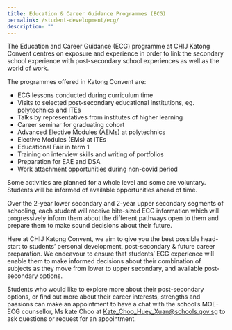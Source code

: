 ```yaml
---
title: Education & Career Guidance Programmes (ECG)
permalink: /student-development/ecg/
description: ""
---
```


The Education and Career Guidance (ECG) programme at CHIJ Katong Convent centres on exposure and experience in order to link the secondary school experience with post-secondary school experiences as well as the world of work.

The programmes offered in Katong Convent are:

*   ECG lessons conducted during curriculum time
*   Visits to selected post-secondary educational institutions, eg. polytechnics and ITEs
*   Talks by representatives from institutes of higher learning
*   Career seminar for graduating cohort
*   Advanced Elective Modules (AEMs) at polytechnics
*   Elective Modules (EMs) at ITEs
*   Educational Fair in term 1
*   Training on interview skills and writing of portfolios
*   Preparation for EAE and DSA
*   Work attachment opportunities during non-covid period

Some activities are planned for a whole level and some are voluntary. Students will be informed of available opportunities ahead of time.

Over the 2-year lower secondary and 2-year upper secondary segments of schooling, each student will receive bite-sized ECG information which will progressively inform them about the different pathways open to them and prepare them to make sound decisions about their future.

Here at CHIJ Katong Convent, we aim to give you the best possible head-start to students’ personal development, post-secondary & future career preparation. We endeavour to ensure that students’ ECG experience will enable them to make informed decisions about their combination of subjects as they move from lower to upper secondary, and available post-secondary options.

Students who would like to explore more about their post-secondary options, or find out more about their career interests, strengths and passions can make an appointment to have a chat with the school’s MOE-ECG counsellor, Ms kate Choo at [Kate_Choo_Huey_Xuan@schools.gov.sg](mailto:kate_choo_huey_xuan@schools.gov.sg) to ask questions or request for an appointment.